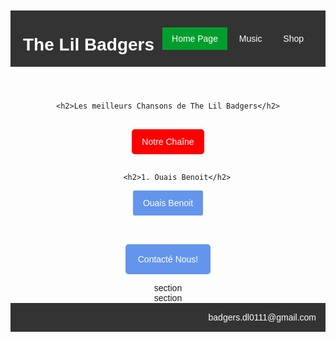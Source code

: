 <html>
<head>
    <title>Les meilleurs Chansons de The Lil Badgers</title>
    <style>
        body {
            font-family: sans-serif;
            padding-top: 20px;
            text-align: center;
            font-family : 'Varela', sans-serif;
        }
        img {
            border: solid 5px black;
            width: 50px;
            text-align: left;
        }
        #Ouais {
            background-color: cornflowerblue;
            border-radius: 3px;
            color: white;
            padding: 12px 16px; 
            text-decoration: none;
            display: inline-block;
        }
        #Contact {
            background-color: cornflowerblue;
            border-radius: 5px;
            color: white;
            padding: 16px 20px;
            text-decoration: none;
            display: inline-block;
        }
        #Youtube {
            background-color: red;
            border-radius: 5px;
            color: white;
            padding: 12px 16px;
            text-decoration: none;
            display: inline-block;
        }   
        h2 {
            color: white;
            background-color: black;
        }   
        img {
            background-color: black;
        }
        header {
            background-color: #333333;
            color: white;
            text-align: left;
            padding: 0 20px;
        }
        footer {
            background-color: #333333;
            text-align: right;
            color: white;
            padding: 15px 15px;
        }
        header {
            display: flex;
            justify-content: space-between;
            align-items: center;
        }
        header ul {
            margin: 0;
            padding: 0;
            list-style: none;
        }
        header ul li {
            display: inline-block;
            padding: 10px 15px;
            cursor: pointer;
        }
        .active {
            background-color: #009E2D;
        }
    </style>
</head>

<body>

<header>
    <h1>The Lil Badgers</h1>
    <ul>
        <li class="active">Home Page</li>
        <li>Music</li>
        <li>Shop</li>
</ul>
</header>

    <h2>Les meilleurs Chansons de The Lil Badgers</h2>
<br>
<a id="Youtube" href="https://www.youtube.com/channel/UC3BL0HSuUxMQ6J6hEFJ3WmA">Notre Chaîne</a>
<br><br>

        <h2>1. Ouais Benoit</h2>

<a id="Ouais" href="https://www.youtube.com/watch?v=ygPJEAzxdmc">Ouais Benoit</a>
<br><br><br>

<a id="Contact" href="https://mail.google.com/mail/u/0/?tab=rm&ogbl#inbox/KtbxLwgpqfSKzzxfbrkLKmwkDMnRMpxckg?compose=GTvVlcRwQZjthJpzNRmbfzcwhqDQkKjlFfRBPbxNVSrpwWwsszmWWVspWnRksLsrjFBFWtnCqnVKp">Contacté Nous!</a>

<section>section</section>
<section>section</section>
<footer>
    badgers.dl0111@gmail.com
    <meta name="copyright" content="The Lil Badgers">
</footer>

</body>

</html>

